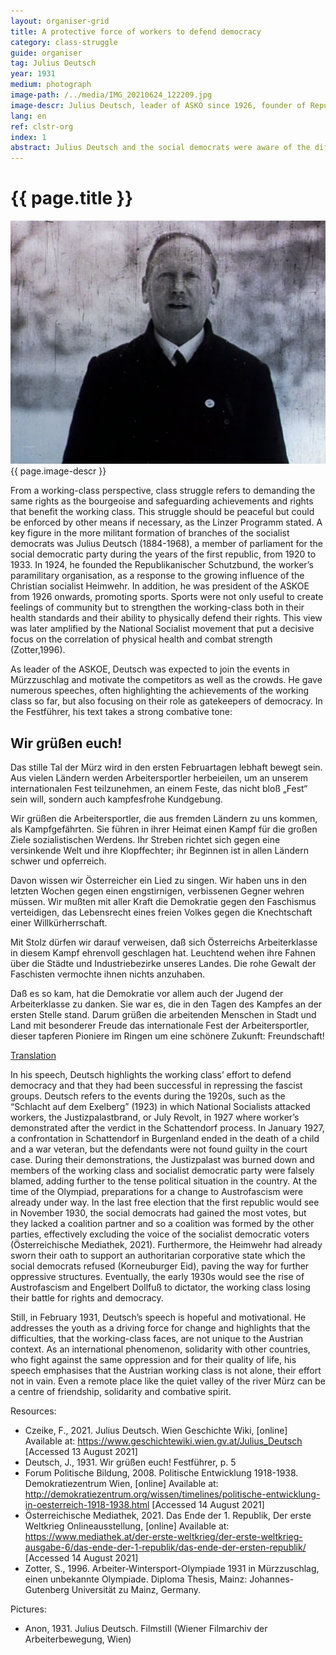 ```yaml
---
layout: organiser-grid
title: A protective force of workers to defend democracy
category: class-struggle
guide: organiser
tag: Julius Deutsch
year: 1931
medium: photograph
image-path: /../media/IMG_20210624_122209.jpg
image-descr: Julius Deutsch, leader of ASKÖ since 1926, founder of Republikanischer Schutzbund in 1924. Filmstill from the film about the Second Workers Winter Olympiad 1931 (10:11).
lang: en
ref: clstr-org
index: 1
abstract: Julius Deutsch and the social democrats were aware of the difficult political climate in Austria in the 1930s. Their political agend was much more foreceful than usually, motivating their supporters but also scaring other political parties.
---
```

<body> 
    <div class="infotext">
        <h1  id="title">{{ page.title }}</h1>
        <div class="grid-item" id="exhibit-image"><img src="/../media/julius_deutsch_filmstill_10.11.png" class="img-fluid" alt="{{ page.image-descr }}">{{ page.image-descr }}</div>
        <p>From a working-class perspective, class struggle refers to demanding the same rights as the bourgeoise and safeguarding achievements and rights that benefit the working class. This struggle should be peaceful but could be enforced by other means if necessary, as the Linzer Programm stated. A key figure in the more militant formation of branches of the socialist democrats was Julius Deutsch (1884-1968), a member of parliament for the social democratic party during the years of the first republic, from 1920 to 1933. In 1924, he founded the Republikanischer Schutzbund, the worker’s paramilitary organisation, as a response to the growing influence of the Christian socialist Heimwehr. In addition, he was president of the ASKOE from 1926 onwards, promoting sports. Sports were not only useful to create feelings of community but to strengthen the working-class both in their health standards and their ability to physically defend their rights. This view was later amplified by the National Socialist movement that put a decisive focus on the correlation of physical health and combat strength (Zotter,1996).</p>
        <p>As leader of the ASKOE, Deutsch was expected to join the events in Mürzzuschlag and motivate the competitors as well as the crowds. He gave numerous speeches, often highlighting the achievements of the working class so far, but also focusing on their role as gatekeepers of democracy. In the Festführer, his text takes a strong combative tone:</p>
        <div class="grid-item" class="quote">
            <h2 class="quote-headline">Wir grüßen euch!</h2>
            <p>Das stille Tal der Mürz wird in den ersten Februartagen lebhaft bewegt sein. Aus vielen Ländern werden Arbeitersportler herbeieilen, um an unserem internationalen Fest teilzunehmen, an einem Feste, das nicht bloß „Fest“ sein will, sondern auch kampfesfrohe Kundgebung.</p>
            <p>Wir grüßen die Arbeitersportler, die aus fremden Ländern zu uns kommen, als Kampfgefährten. Sie führen in ihrer Heimat einen Kampf für die großen Ziele sozialistischen Werdens. Ihr Streben richtet sich gegen eine versinkende Welt und ihre Klopffechter; ihr Beginnen ist in allen Ländern schwer und opferreich.</p>
            <p>Davon wissen wir Österreicher ein Lied zu singen. Wir haben uns in den letzten Wochen gegen einen engstirnigen, verbissenen Gegner wehren müssen. Wir mußten mit aller Kraft die Demokratie gegen den Faschismus verteidigen, das Lebensrecht eines freien Volkes gegen die Knechtschaft einer Willkürherrschaft.</p>
            <p>Mit Stolz dürfen wir darauf verweisen, daß sich Österreichs Arbeiterklasse in diesem Kampf ehrenvoll geschlagen hat. Leuchtend wehen ihre Fahnen über die Städte und Industriebezirke unseres Landes. Die rohe Gewalt der Faschisten vermochte ihnen nichts anzuhaben.</p>
            <p>Daß es so kam, hat die Demokratie vor allem auch der Jugend der Arbeiterklasse zu danken. Sie war es, die in den Tagen des Kampfes an der ersten Stelle stand. Darum grüßen die arbeitenden Menschen in Stadt und Land mit besonderer Freude das internationale Fest der Arbeitersportler, dieser tapferen Pioniere im Ringen um eine schönere Zukunft: Freundschaft!</p> <a href="#" class="translation" data-toggle="tooltip" title="We greet you! The quiet valley of the Mürz will be lively in the first days of February. From many countries, workers' athletes will rush to take part in our international festival, a festival that not only wants to be a 'feast', but also a fierce rally. We greet the workers' athletes who come to us from foreign countries as comrades-in-struggle. They are waging a struggle in their homeland for the great goals of socialist becoming. Their aspiration is directed against a sinking world and its knocking fencers; their beginning is difficult and sacrificial in all countries. We Austrians know how to sing a song about it. In recent weeks, we have had to defend ourselves against a narrow-minded, dogged opponent. We had to defend democracy with all our might against fascism, the right to life of a free people against the bondage of arbitrary rule. We can proudly point out that Austria's working class has performed honorably in this struggle. Their flags fly brightly over the cities and industrial districts of our country. The brute force of the fascists could not harm them. Democracy owes the fact that this happened above all to the youth of the working class. It was she who came first in the days of struggle. That is why the working people in town and country greet with special joy the international festival of the workers' athletes, these brave pioneers in the struggle for a more beautiful future: friendship!">Translation</a>
        </div>
        <p>In his speech, Deutsch highlights the working class’ effort to defend democracy and that they had been successful in repressing the fascist groups. Deutsch refers to the events during the 1920s, such as the “Schlacht auf dem Exelberg” (1923) in which National Socialists attacked workers, the Justizpalastbrand, or July Revolt, in 1927 where worker’s demonstrated after the verdict in the Schattendorf process. In January 1927, a confrontation in Schattendorf in Burgenland ended in the death of a child and a war veteran, but the defendants were not found guilty in the court case. During their demonstrations, the Justizpalast was burned down and members of the working class and socialist democratic party were falsely blamed, adding further to the tense political situation in the country. At the time of the Olympiad, preparations for a change to Austrofascism were already under way. In the last free election that the first republic would see in November 1930, the social democrats had gained the most votes, but they lacked a coalition partner and so a coalition was formed by the other parties, effectively excluding the voice of the socialist democratic voters (Österreichische Mediathek, 2021). Furthermore, the Heimwehr had already sworn their oath to support an authoritarian corporative state which the social democrats refused (Korneuburger Eid), paving the way for further oppressive structures. Eventually, the early 1930s would see the rise of Austrofascism and Engelbert Dollfuß to dictator, the working class losing their battle for rights and democracy.</p>
        <p>Still, in February 1931, Deutsch’s speech is hopeful and motivational. He addresses the youth as a driving force for change and highlights that the difficulties, that the working-class faces, are not unique to the Austrian context. As an international phenomenon, solidarity with other countries, who fight against the same oppression and for their quality of life, his speech emphasises that the Austrian working class is not alone, their effort not in vain. Even a remote place like the quiet valley of the river Mürz can be a centre of friendship, solidarity and combative spirit.</p>
        <div class="resources">
            <div class="resource-title">Resources:</div>
                <ul>
                    <li>Czeike, F., 2021. Julius Deutsch. <span id="source">Wien Geschichte Wiki</span>, [online] Available at: <a href="https://www.geschichtewiki.wien.gv.at/Julius_Deutsch">https://www.geschichtewiki.wien.gv.at/Julius_Deutsch</a> [Accessed 13 August 2021]</li>
                    <li>Deutsch, J., 1931. Wir grüßen euch! <span id="source">Festführer</span>, p. 5</li>
                    <li>Forum Politische Bildung, 2008. Politische Entwicklung 1918-1938. <span id="source">Demokratiezentrum Wien</span>, [online] Available at: <a href="http://demokratiezentrum.org/wissen/timelines/politische-entwicklung-in-oesterreich-1918-1938.html">http://demokratiezentrum.org/wissen/timelines/politische-entwicklung-in-oesterreich-1918-1938.html</a> [Accessed 14 August 2021]</li>
                    <li>Österreichische Mediathek, 2021. Das Ende der 1. Republik, <span id="source">Der erste Weltkrieg Onlineausstellung</span>, [online] Available at: <a href="https://www.mediathek.at/der-erste-weltkrieg/der-erste-weltkrieg-ausgabe-6/das-ende-der-1-republik/das-ende-der-ersten-republik/">https://www.mediathek.at/der-erste-weltkrieg/der-erste-weltkrieg-ausgabe-6/das-ende-der-1-republik/das-ende-der-ersten-republik/</a> [Accessed 14 August 2021]</li>
                    <li>Zotter, S., 1996. <span id="source">Arbeiter-Wintersport-Olympiade 1931 in Mürzzuschlag, einen unbekannte Olympiade</span>. Diploma Thesis, Mainz: Johannes-Gutenberg Universität zu Mainz, Germany.</li>
                </ul>
        </div>
        <div class="resources">
            <div class="resource-title">Pictures:</div>
                <ul>
                    <li>Anon, 1931. Julius Deutsch. Filmstill (Wiener Filmarchiv der Arbeiterbewegung, Wien)</li>
                </ul>
        </div>
    </div>
</body>